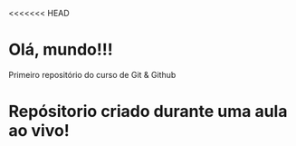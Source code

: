 <<<<<<< HEAD
# Olá, mundo!!!
 Primeiro repositório do curso de Git & Github

 Repósitorio criado durante uma aula ao vivo!
=======